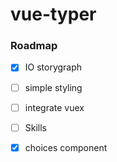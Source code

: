 # vue-typer

### Roadmap

- [x] IO storygraph
- [ ] simple styling
- [ ] integrate vuex
- [ ] Skills 
- [x] choices component

